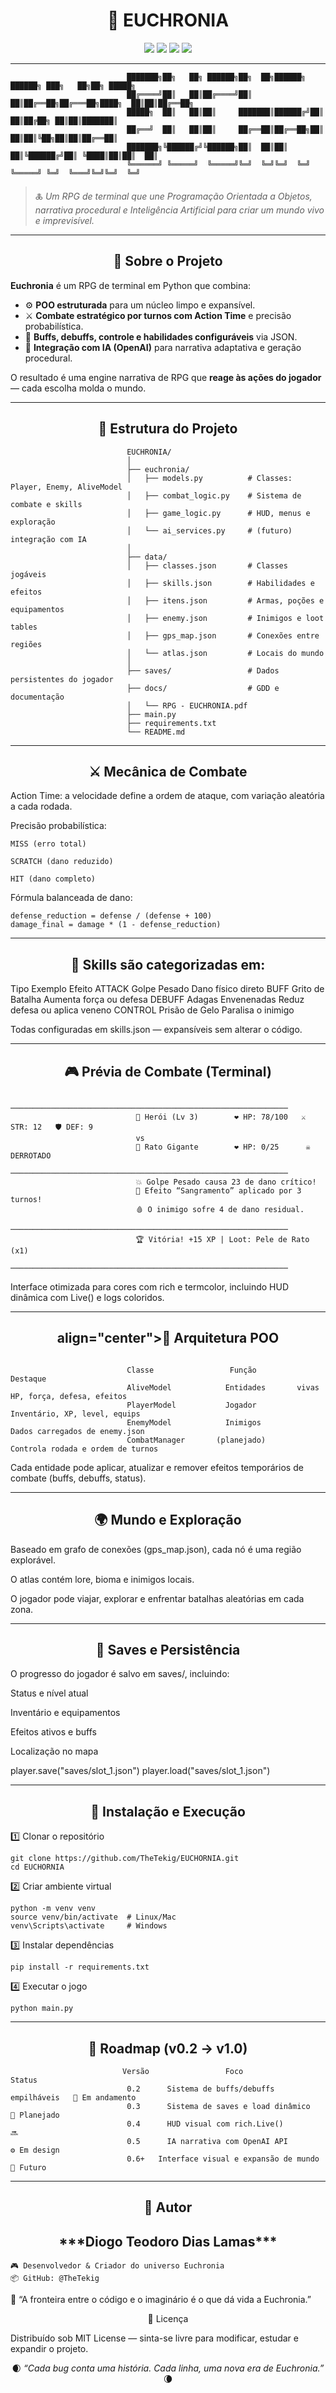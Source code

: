 <h1 align="center">🧭 EUCHRONIA</h1>

<p align="center">
  <img src="https://img.shields.io/badge/Python-3.11%2B-blue?logo=python">
  <img src="https://img.shields.io/badge/Status-Em%20Desenvolvimento-yellow">
  <img src="https://img.shields.io/badge/License-MIT-green">
  <img src="https://img.shields.io/badge/OpenAI-Integrated-orange">
</p>

---

  
```
                          ███████╗██╗   ██╗ ██████╗██╗  ██╗██████╗  ██████╗ ███╗   ██╗██╗ █████╗
                          ██╔════╝██║   ██║██╔════╝██║  ██║██╔══██╗██╔═══██╗████╗  ██║██║██╔══██╗
                          █████╗  ██║   ██║██║     ███████║██████╔╝██║   ██║██╔██╗ ██║██║███████║
                          ██╔══╝  ██║   ██║██║     ██╔══██║██╔══██╗██║   ██║██║╚██╗██║██║██╔══██║
                          ███████╗╚██████╔╝╚██████╗██║  ██║██║  ██║╚██████╔╝██║ ╚████║██║██║  ██║
                          ╚══════╝ ╚═════╝  ╚═════╝╚═╝  ╚═╝╚═╝  ╚═╝ ╚═════╝ ╚═╝  ╚═══╝╚═╝╚═╝  ╚═╝
```



> 🜏 *Um RPG de terminal que une Programação Orientada a Objetos, narrativa procedural e Inteligência Artificial para criar um mundo vivo e imprevisível.*

---

<h2 align="center"> 📜 Sobre o Projeto </h2>


**Euchronia** é um RPG de terminal em Python que combina:
- ⚙️ **POO estruturada** para um núcleo limpo e expansível.  
- ⚔️ **Combate estratégico por turnos com Action Time** e precisão probabilística.  
- 💎 **Buffs, debuffs, controle e habilidades configuráveis** via JSON.  
- 🧠 **Integração com IA (OpenAI)** para narrativa adaptativa e geração procedural.  

O resultado é uma engine narrativa de RPG que **reage às ações do jogador** — cada escolha molda o mundo.

---

<h2 align="center"> 🧱 Estrutura do Projeto </h2>

                              EUCHRONIA/
                              │
                              ├── euchronia/
                              │   ├── models.py          # Classes: Player, Enemy, AliveModel
                              │   ├── combat_logic.py    # Sistema de combate e skills
                              │   ├── game_logic.py      # HUD, menus e exploração
                              │   └── ai_services.py     # (futuro) integração com IA
                              │
                              ├── data/
                              │   ├── classes.json       # Classes jogáveis
                              │   ├── skills.json        # Habilidades e efeitos
                              │   ├── itens.json         # Armas, poções e equipamentos
                              │   ├── enemy.json         # Inimigos e loot tables
                              │   ├── gps_map.json       # Conexões entre regiões
                              │   └── atlas.json         # Locais do mundo
                              │
                              ├── saves/                 # Dados persistentes do jogador
                              ├── docs/                  # GDD e documentação
                              │   └── RPG - EUCHRONIA.pdf
                              ├── main.py
                              ├── requirements.txt
                              └── README.md   

---

<h2 align="center"> ⚔️ Mecânica de Combate </h2>
Action Time: a velocidade define a ordem de ataque, com variação aleatória a cada rodada.

Precisão probabilística:

    MISS (erro total)
        
    SCRATCH (dano reduzido)
        
    HIT (dano completo)

Fórmula balanceada de dano:

    defense_reduction = defense / (defense + 100)
    damage_final = damage * (1 - defense_reduction)

---

<h2 align="center"> 🧩 Skills são categorizadas em: </h2>

  Tipo	Exemplo	Efeito
  ATTACK	Golpe Pesado	Dano físico direto
  BUFF	Grito de Batalha	Aumenta força ou defesa
  DEBUFF	Adagas Envenenadas	Reduz defesa ou aplica veneno
  CONTROL	Prisão de Gelo	Paralisa o inimigo

Todas configuradas em skills.json — expansíveis sem alterar o código.
 
 ---
 
<h2 align="center"> 🎮 Prévia de Combate (Terminal) </h2>

```
                            ──────────────────────────────────────────────────────────────
                            👤 Herói (Lv 3)        ❤️ HP: 78/100   ⚔️ STR: 12   🛡 DEF: 9
                            vs
                            🐀 Rato Gigante        ❤️ HP: 0/25      ☠️ DERROTADO
                            ──────────────────────────────────────────────────────────────
                            💥 Golpe Pesado causa 23 de dano crítico!
                            🧪 Efeito “Sangramento” aplicado por 3 turnos!
                            🩸 O inimigo sofre 4 de dano residual.
                            ──────────────────────────────────────────────────────────────
                            🏆 Vitória! +15 XP | Loot: Pele de Rato (x1)
                            ──────────────────────────────────────────────────────────────
```

Interface otimizada para cores com rich e termcolor, incluindo HUD dinâmica com Live() e logs coloridos.

---

<h2 align="center"> align="center">🧠 Arquitetura POO </h2>

```

                          Classe	             Função	                   Destaque
                          AliveModel	        Entidades       vivas	HP, força, defesa, efeitos
                          PlayerModel	        Jogador	        Inventário, XP, level, equips
                          EnemyModel	        Inimigos	      Dados carregados de enemy.json
                          CombatManager	      (planejado)	    Controla rodada e ordem de turnos

```

Cada entidade pode aplicar, atualizar e remover efeitos temporários de combate (buffs, debuffs, status).

---

<h2 align="center"> 🌍 Mundo e Exploração </h2>
Baseado em grafo de conexões (gps_map.json), cada nó é uma região explorável.

O atlas contém lore, bioma e inimigos locais.

O jogador pode viajar, explorar e enfrentar batalhas aleatórias em cada zona.

---

<h2 align="center"> 💾 Saves e Persistência </h2>

O progresso do jogador é salvo em saves/, incluindo:

Status e nível atual

Inventário e equipamentos

Efeitos ativos e buffs

Localização no mapa

player.save("saves/slot_1.json")
player.load("saves/slot_1.json")

---

<h2 align="center"> 🚀 Instalação e Execução </h2>

1️⃣ Clonar o repositório

    git clone https://github.com/TheTekig/EUCHORNIA.git
    cd EUCHORNIA
    
2️⃣ Criar ambiente virtual

    python -m venv venv
    source venv/bin/activate  # Linux/Mac
    venv\Scripts\activate     # Windows
    
3️⃣ Instalar dependências

    pip install -r requirements.txt
    
4️⃣ Executar o jogo

    python main.py

---

<h2 align="center"> 🧩 Roadmap (v0.2 → v1.0) </h2>

                             Versão	                Foco	                        Status
                              0.2	   Sistema de buffs/debuffs empilháveis	  🧩 Em andamento
                              0.3	   Sistema de saves e load dinâmico	      🔄 Planejado
                              0.4	   HUD visual com rich.Live()	            🔜
                              0.5	   IA narrativa com OpenAI API	          ⚙️ Em design
                              0.6+	 Interface visual e expansão de mundo	  🌌 Futuro

---

<h2 align="center"> 🧙 Autor </h2>

<h2 align="center"> ***Diogo Teodoro Dias Lamas*** </h2>

    🎮 Desenvolvedor & Criador do universo Euchronia
    📦 GitHub: @TheTekig
    
💬 “A fronteira entre o código e o imaginário é o que dá vida a Euchronia.”

<p align="center"> 📜 Licença </p>
Distribuído sob MIT License — sinta-se livre para modificar, estudar e expandir o projeto.
</p>

<p align="center"> 🌒 <i>“Cada bug conta uma história. Cada linha, uma nova era de Euchronia.”</i> 🌘 </p> 
